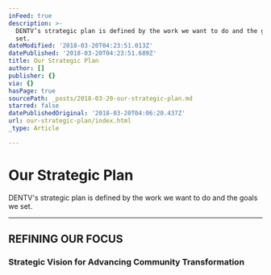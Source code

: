```yaml
---
inFeed: true
description: >-
  DENTV’s strategic plan is defined by the work we want to do and the goals we
  set.
dateModified: '2018-03-20T04:23:51.013Z'
datePublished: '2018-03-20T04:23:51.689Z'
title: Our Strategic Plan
author: []
publisher: {}
via: {}
hasPage: true
sourcePath: _posts/2018-03-20-our-strategic-plan.md
starred: false
datePublishedOriginal: '2018-03-20T04:06:20.437Z'
url: our-strategic-plan/index.html
_type: Article

---
```

# Our Strategic Plan

DENTV's strategic plan is defined by the work we want to do and the goals we set.

---

## REFINING OUR FOCUS

### Strategic Vision for Advancing Community Transformation